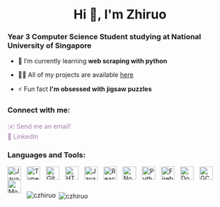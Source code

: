 <h1 align="center">Hi 👋, I'm Zhiruo</h1>
<h3 align="left">Year 3 Computer Science Student studying at National University of Singapore</h3>

<!-- - 🔭 I’m currently working on **to fill in** -->

- 🌱 I’m currently learning **web scraping with python**

- 👨‍💻 All of my projects are available [here](https://chenzhiruo.netlify.app/)

- ⚡ Fun fact **I'm obsessed with jigsaw puzzles**

<h3 align="left">Connect with me:</h3>
<p align="left">
  <a href="mailto:chenzhiruo03@gmail.com" style="text-decoration:none;color:#A47DAB;">
    ✉️ Send me an email!
  </a>
  <br>
  <a href="https://www.linkedin.com/in/zhiruo-chen-411a1128b/" target="_blank" style="text-decoration:none;color:#A47DAB;">
    🔗 LinkedIn
  </a>
</p>


<h3 align="left">Languages and Tools:</h3>

<img align="left" alt="Java" width="30px" style="padding-right:10px;" src="https://cdn.jsdelivr.net/gh/devicons/devicon/icons/java/java-original.svg"/>
<img align="left" alt="TypeScript" width="30px" style="padding-right:10px;" src="https://cdn.jsdelivr.net/gh/devicons/devicon/icons/typescript/typescript-plain.svg" />
<img align="left" alt="Git" width="30px" style="padding-right:10px;" src="https://cdn.jsdelivr.net/gh/devicons/devicon/icons/git/git-original.svg" />
<img align="left" alt="HTML" width="30px" style="padding-right:10px;" src="https://cdn.jsdelivr.net/gh/devicons/devicon/icons/html5/html5-plain.svg" />
<img align="left" alt="JavaScript" width="30px" style="padding-right:10px;" src="https://cdn.jsdelivr.net/gh/devicons/devicon/icons/javascript/javascript-plain.svg" />
<img align="left" alt="React" width="30px" style="padding-right:10px;" src="https://cdn.jsdelivr.net/gh/devicons/devicon/icons/react/react-original.svg" />
<img align="left" alt="NodeJS" width="30px" style="padding-right:10px;" src="https://cdn.jsdelivr.net/gh/devicons/devicon/icons/nodejs/nodejs-original.svg" />
<img align="left" alt="Python" width="30px" style="padding-right:10px;" src="https://cdn.jsdelivr.net/gh/devicons/devicon/icons/python/python-plain.svg" />
<img align="left" alt="Firebase" width="30px" style="padding-right:10px;" src="https://cdn.jsdelivr.net/gh/devicons/devicon@latest/icons/firebase/firebase-original.svg" />
<img align="left" alt="Docker" width="30px" style="padding-right:10px;" src="https://cdn.jsdelivr.net/gh/devicons/devicon@latest/icons/docker/docker-original.svg" />
<img align="left" alt="GCP" width="30px" style="padding-right:10px;" src="https://cdn.jsdelivr.net/gh/devicons/devicon@latest/icons/googlecloud/googlecloud-original.svg" />
<img align="left" alt="MongoDB" width="30px" style="padding-right:10px;" src="https://cdn.jsdelivr.net/gh/devicons/devicon@latest/icons/mongodb/mongodb-original.svg" />
<br />

#

<p><img align="left" src="https://github-readme-stats.vercel.app/api/top-langs?username=czhiruo&theme=material-palenight&show_icons=true&locale=en&layout=compact" alt="czhiruo" /></p>
<p>&nbsp;<img align="center" src="https://github-readme-stats.vercel.app/api?username=czhiruo&theme=material-palenight&show_icons=true&hide_rank=true&locale=en" alt="czhiruo" /></p>
